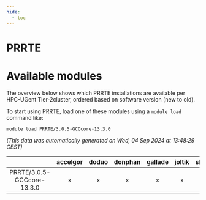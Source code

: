 ```yaml
---
hide:
  - toc
---
```


PRRTE
=====

# Available modules


The overview below shows which PRRTE installations are available per HPC-UGent Tier-2cluster, ordered based on software version (new to old).

To start using PRRTE, load one of these modules using a `module load` command like:

```shell
module load PRRTE/3.0.5-GCCcore-13.3.0
```

*(This data was automatically generated on Wed, 04 Sep 2024 at 13:48:29 CEST)*  

| |accelgor|doduo|donphan|gallade|joltik|shinx|skitty|
| :---: | :---: | :---: | :---: | :---: | :---: | :---: | :---: |
|PRRTE/3.0.5-GCCcore-13.3.0|x|x|x|x|x|x|x|
